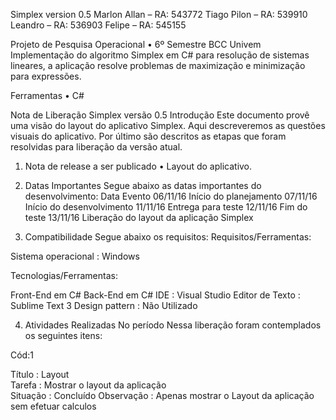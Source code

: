 Simplex
version 0.5
Marlon Allan – RA: 543772
Tiago Pilon – RA: 539910
Leandro – RA: 536903
Felipe – RA: 545155

Projeto de Pesquisa Operacional
•	6º Semestre BCC Univem
Implementação do algoritmo Simplex em C# para resolução de sistemas lineares, a aplicação resolve problemas de maximização 
e minimização para expressões.

Ferramentas
•	C#

Nota de Liberação Simplex versão 0.5
Introdução
Este documento provê uma visão do layout do aplicativo Simplex. Aqui descreveremos as questões visuais do aplicativo. Por último são descritos as etapas que foram resolvidas para liberação da versão atual.

1. Nota de release a ser publicado
•	Layout do aplicativo.

2. Datas Importantes
Segue abaixo as datas importantes do desenvolvimento:
Data	Evento
06/11/16	Início do planejamento
07/11/16	Início do desenvolvimento
11/11/16	Entrega para teste
12/11/16	Fim do teste
13/11/16	Liberação do layout da aplicação Simplex

3. Compatibilidade
Segue abaixo os requisitos:
Requisitos/Ferramentas:

Sistema operacional	: Windows

Tecnologias/Ferramentas:

Front-End	em C#
Back-End	em C#
IDE	: Visual Studio
Editor de Texto	: Sublime Text 3
Design pattern	: Não Utilizado

4. Atividades Realizadas No período
Nessa liberação foram contemplados os seguintes itens:

Cód:1 

Título	: Layout	                               
Tarefa	: Mostrar o layout da aplicação	 	    
Situação	: Concluído
Observação : Apenas mostrar o Layout da aplicação sem efetuar calculos
